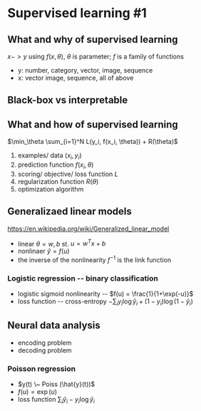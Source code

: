 # Supervised learning #1

## What and why of supervised learning
$x -> y$ using $f(x, \theta)$, $\theta$ is parameter; $f$ is a family of functions
* y: number, category, vector, image, sequence
* x: vector image, sequence, all of above

## Black-box vs interpretable

## What and how of supervised learning

$\min_\theta \sum_{i=1}^N L(y_i, f(x_i, \theta)) + R(\theta)$

1. examples/ data $(x_i, y_i)$
2. prediction function $f(x_i, \theta)$
3. scoring/ objective/ loss function $L$
4. regularization function $R(\theta)$
5. optimization algorithm

## Generalizaed linear models
https://en.wikipedia.org/wiki/Generalized_linear_model

* linear $\theta={w, b}$ st. $u = w^T x + b$
* nonlinaer $\hat{y}=f(u)$
* the inverse of the nonlinearity $f^{-1}$ is the link function

### Logistic regression -- binary classification
* logistic sigmoid nonlinearity -- $f(u) = \frac{1}{1+\exp(-u)}$
* loss function -- cross-entropy $-\sum_i y_i \log \hat{y}_i +(1-y_i)\log(1-\hat{y}_i)$

## Neural data analysis

* encoding problem
* decoding problem

### Poisson regression
* $y(t) \~ Poiss (\hat{y}(t))$
* $f(u) = \exp(u)$
* loss function $\sum_i \hat{y}_i - y_i\log\hat{y}_i$
